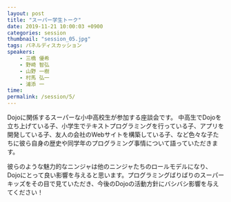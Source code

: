 ```yaml
---
layout: post
title: "スーパー学生トーク"
date: 2019-11-21 10:00:03 +0900
categories: session
thumbnail: "session_05.jpg"
tags: パネルディスカッション
speakers:
    - 三橋 優希
    - 野崎 智弘
    - 山野 一樹
    - 村馬 弘一
    - 浦添 一
time:
permalink: /session/5/
---
```


Dojoに関係するスーパーな小中高校生が参加する座談会です。
中高生でDojoを立ち上げている子、小学生でテキストプログラミングを行っている子、アプリを開発している子、友人の会社のWebサイトを構築している子、など色々な子たちに彼ら自身の歴史や同学年のプログラミング事情について語っていただきます。

彼らのような魅力的なニンジャは他のニンジャたちのロールモデルになり、Dojoにとって良い影響を与えると思います。プログラミングばりばりのスーパーキッズをその目で見ていただき、今後のDojoの活動方針にバシバシ影響を与えてください！
